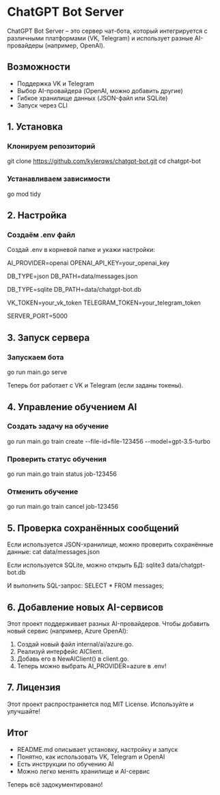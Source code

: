 # ChatGPT Bot Server

ChatGPT Bot Server – это сервер чат-бота, который интегрируется с различными платформами (VK, Telegram) и использует разные AI-провайдеры (например, OpenAI).

## Возможности
- Поддержка VK и Telegram
- Выбор AI-провайдера (OpenAI, можно добавить другие)
- Гибкое хранилище данных (JSON-файл или SQLite)
- Запуск через CLI

## 1. Установка

### Клонируем репозиторий
git clone https://github.com/kylerqws/chatgpt-bot.git
cd chatgpt-bot

### Устанавливаем зависимости
go mod tidy

## 2. Настройка

### Создаём .env файл
Создай .env в корневой папке и укажи настройки:

AI_PROVIDER=openai
OPENAI_API_KEY=your_openai_key

DB_TYPE=json
DB_PATH=data/messages.json

DB_TYPE=sqlite
DB_PATH=data/chatgpt-bot.db

VK_TOKEN=your_vk_token
TELEGRAM_TOKEN=your_telegram_token

SERVER_PORT=5000

## 3. Запуск сервера

### Запускаем бота
go run main.go serve

Теперь бот работает с VK и Telegram (если заданы токены).

## 4. Управление обучением AI

### Создать задачу на обучение
go run main.go train create --file-id=file-123456 --model=gpt-3.5-turbo

### Проверить статус обучения
go run main.go train status job-123456

### Отменить обучение
go run main.go train cancel job-123456

## 5. Проверка сохранённых сообщений

Если используется JSON-хранилище, можно проверить сохранённые данные:
cat data/messages.json

Если используется SQLite, можно открыть БД:
sqlite3 data/chatgpt-bot.db

И выполнить SQL-запрос:
SELECT * FROM messages;

## 6. Добавление новых AI-сервисов

Этот проект поддерживает разных AI-провайдеров.
Чтобы добавить новый сервис (например, Azure OpenAI):

1. Создай новый файл internal/ai/azure.go.
2. Реализуй интерфейс AIClient.
3. Добавь его в NewAIClient() в client.go.
4. Теперь можно выбрать AI_PROVIDER=azure в .env!

## 7. Лицензия

Этот проект распространяется под MIT License.
Используйте и улучшайте!

## Итог

- README.md описывает установку, настройку и запуск
- Понятно, как использовать VK, Telegram и OpenAI
- Есть инструкции по обучению AI
- Можно легко менять хранилище и AI-сервис

Теперь всё задокументировано!
